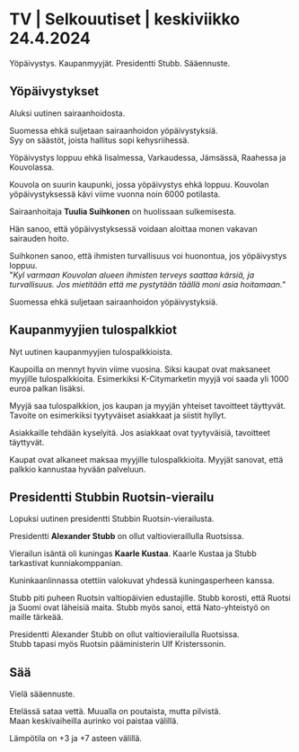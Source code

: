 # TV \| Selkouutiset \| keskiviikko 24.4.2024

Yöpäivystys. Kaupanmyyjät. Presidentti Stubb. Sääennuste.

## Yöpäivystykset

Aluksi uutinen sairaanhoidosta.

Suomessa ehkä suljetaan sairaanhoidon yöpäivystyksiä.\
Syy on säästöt, joista hallitus sopi kehysriihessä.

Yöpäivystys loppuu ehkä Iisalmessa, Varkaudessa, Jämsässä, Raahessa ja Kouvolassa.

Kouvola on suurin kaupunki, jossa yöpäivystys ehkä loppuu. Kouvolan yöpäivystyksessä kävi viime vuonna noin 6000 potilasta.

Sairaanhoitaja **Tuulia Suihkonen** on huolissaan sulkemisesta.

Hän sanoo, että yöpäivystyksessä voidaan aloittaa monen vakavan sairauden hoito.

Suihkonen sanoo, että ihmisten turvallisuus voi huonontua, jos yöpäivystys loppuu.\
"*Kyl varmaan Kouvolan alueen ihmisten terveys saattaa kärsiä, ja turvallisuus. Jos mietitään että me pystytään täällä moni asia hoitamaan."*

Suomessa ehkä suljetaan sairaanhoidon yöpäivystyksiä.

## Kaupanmyyjien tulospalkkiot

Nyt uutinen kaupanmyyjien tulospalkkioista.

Kaupoilla on mennyt hyvin viime vuosina. Siksi kaupat ovat maksaneet myyjille tulospalkkioita. Esimerkiksi K-Citymarketin myyjä voi saada yli 1000 euroa palkan lisäksi.

Myyjä saa tulospalkkion, jos kaupan ja myyjän yhteiset tavoitteet täyttyvät. Tavoite on esimerkiksi tyytyväiset asiakkaat ja siistit hyllyt.

Asiakkaille tehdään kyselyitä. Jos asiakkaat ovat tyytyväisiä, tavoitteet täyttyvät.

Kaupat ovat alkaneet maksaa myyjille tulospalkkioita. Myyjät sanovat, että palkkio kannustaa hyvään palveluun.

## Presidentti Stubbin Ruotsin-vierailu

Lopuksi uutinen presidentti Stubbin Ruotsin-vierailusta.

Presidentti **Alexander Stubb** on ollut valtiovieraillulla Ruotsissa.

Vierailun isäntä oli kuningas **Kaarle Kustaa**. Kaarle Kustaa ja Stubb tarkastivat kunniakomppanian.

Kuninkaanlinnassa otettiin valokuvat yhdessä kuningasperheen kanssa.

Stubb piti puheen Ruotsin valtiopäivien edustajille. Stubb korosti, että Ruotsi ja Suomi ovat läheisiä maita. Stubb myös sanoi, että Nato-yhteistyö on maille tärkeää.

Presidentti Alexander Stubb on ollut valtiovierailulla Ruotsissa.\
Stubb tapasi myös Ruotsin pääministerin Ulf Kristerssonin.

## Sää

Vielä sääennuste.

Etelässä sataa vettä. Muualla on poutaista, mutta pilvistä.\
Maan keskivaiheilla aurinko voi paistaa välillä.

Lämpötila on +3 ja +7 asteen välillä.


